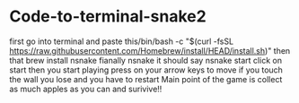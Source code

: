 # Code-to-terminal-snake2
first  go into terminal and paste this/bin/bash -c "$(curl -fsSL https://raw.githubusercontent.com/Homebrew/install/HEAD/install.sh)"
then that brew install nsnake
fianally nsnake
it should say nsnake start 
click on start then you start playing
press on your arrow keys to move if you touch the wall you lose and you have to restart
Main point of the game is collect as much apples as you can and surivive!!

